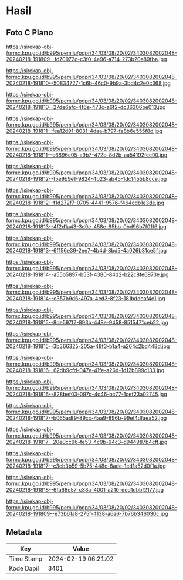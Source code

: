 # Hasil

## Foto C Plano

https://sirekap-obj-formc.kpu.go.id/b995/pemilu/pdpr/34/03/08/20/02/3403082002048-20240218-191809--fd70972c-c3f0-4e96-a714-273b20a89fba.jpg

https://sirekap-obj-formc.kpu.go.id/b995/pemilu/pdpr/34/03/08/20/02/3403082002048-20240218-191810--50834727-1c6b-46c0-9b9a-3bd4c2e0c368.jpg

https://sirekap-obj-formc.kpu.go.id/b995/pemilu/pdpr/34/03/08/20/02/3403082002048-20240218-191810--27de6afc-4f6e-473c-a6f2-dc36306be013.jpg

https://sirekap-obj-formc.kpu.go.id/b995/pemilu/pdpr/34/03/08/20/02/3403082002048-20240218-191811--fea12d91-8031-4daa-b797-fa8b6e555f8d.jpg

https://sirekap-obj-formc.kpu.go.id/b995/pemilu/pdpr/34/03/08/20/02/3403082002048-20240218-191811--c6896c05-a9b7-472b-8d2b-aa54192fce90.jpg

https://sirekap-obj-formc.kpu.go.id/b995/pemilu/pdpr/34/03/08/20/02/3403082002048-20240218-191812--f5e9b9e1-9824-4b23-ab45-1dc1455b8cce.jpg

https://sirekap-obj-formc.kpu.go.id/b995/pemilu/pdpr/34/03/08/20/02/3403082002048-20240218-191812--f1d272f7-0705-4441-9576-f464cdb1e3de.jpg

https://sirekap-obj-formc.kpu.go.id/b995/pemilu/pdpr/34/03/08/20/02/3403082002048-20240218-191813--4f2d1a43-3d9e-458e-85bb-0bd96b7f01f6.jpg

https://sirekap-obj-formc.kpu.go.id/b995/pemilu/pdpr/34/03/08/20/02/3403082002048-20240218-191813--6f156e39-2ee7-4b4d-8bd5-4a026b31ce5f.jpg

https://sirekap-obj-formc.kpu.go.id/b995/pemilu/pdpr/34/03/08/20/02/3403082002048-20240218-191814--a55b5897-b53f-4380-84d2-b22c8fe6973e.jpg

https://sirekap-obj-formc.kpu.go.id/b995/pemilu/pdpr/34/03/08/20/02/3403082002048-20240218-191814--c357b9d6-497a-4ed3-8f23-181bddeaf4e1.jpg

https://sirekap-obj-formc.kpu.go.id/b995/pemilu/pdpr/34/03/08/20/02/3403082002048-20240218-191815--8de597f7-893b-448e-9458-8515471ceb22.jpg

https://sirekap-obj-formc.kpu.go.id/b995/pemilu/pdpr/34/03/08/20/02/3403082002048-20240218-191815--3b366325-205a-48f3-b1a4-a264c2bd448d.jpg

https://sirekap-obj-formc.kpu.go.id/b995/pemilu/pdpr/34/03/08/20/02/3403082002048-20240218-191816--62db9cfd-047e-41fe-a26d-1d12b899c133.jpg

https://sirekap-obj-formc.kpu.go.id/b995/pemilu/pdpr/34/03/08/20/02/3403082002048-20240218-191816--828bef03-097d-4c46-bc77-1cef23a02745.jpg

https://sirekap-obj-formc.kpu.go.id/b995/pemilu/pdpr/34/03/08/20/02/3403082002048-20240218-191817--b065adf9-89cc-4aa9-896b-99ef4dfaea52.jpg

https://sirekap-obj-formc.kpu.go.id/b995/pemilu/pdpr/34/03/08/20/02/3403082002048-20240218-191817--20e0cc96-fe53-4c9b-94c3-d944987b4cff.jpg

https://sirekap-obj-formc.kpu.go.id/b995/pemilu/pdpr/34/03/08/20/02/3403082002048-20240218-191817--c3cb3b59-5b75-448c-8adc-1cd1a52d0f1a.jpg

https://sirekap-obj-formc.kpu.go.id/b995/pemilu/pdpr/34/03/08/20/02/3403082002048-20240218-191818--6fa66e57-c38a-4001-a210-ded1dbbf2177.jpg

https://sirekap-obj-formc.kpu.go.id/b995/pemilu/pdpr/34/03/08/20/02/3403082002048-20240218-191809--e73b61a8-275f-4138-a6a6-7b76b346030c.jpg


## Metadata

| Key        | Value               |
| ---------- | ------------------- |
| Time Stamp | 2024-02-19 06:21:02 |
| Kode Dapil | 3401                |



